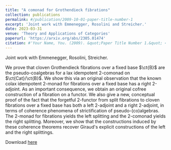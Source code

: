 ```yaml
---
title: "A comonad for Grothendieck fibrations"
collection: publications
permalink: #/publication/2009-10-01-paper-title-number-1
excerpt: 'Joint work with Emmenegger, Rosolini and Streicher.'
date: 2023-03-31
venue: 'Theory and Applications of Categories'
paperurl: 'https://arxiv.org/abs/2305.01474'
citation: #'Your Name, You. (2009). &quot;Paper Title Number 1.&quot; <i>Journal 1</i>. 1(1).'
---
```

Joint work with Emmenegger, Rosolini, Streicher.

We prove that cloven Grothendieck fibrations over a fixed base $\ct{B}$ are the
pseudo-coalgebras for a lax idempotent 2-comonad on $\ct{Cat}/\ct{B}$. We show this via an
original observation that the known colax idempotent 2-monad for fibrations over a fixed
base has a right 2-adjoint. As an important consequence, we obtain an original cofree
construction of a fibration on a functor. We also give a new, conceptual proof of the fact
that the forgetful 2-functor from split fibrations to cloven fibrations over a fixed base
has both a left 2-adjoint and a right 2-adjoint, in terms of coherence phenomena of
strictification of pseudo-(co)algebras. The 2-monad for fibrations yields the left
splitting and the 2-comonad yields the right splitting. Moreover, we show that the
constructions induced by these coherence theorems recover Giraud's explicit
constructions of the left and the right splittings.

Download [here](https://arxiv.org/abs/2305.01474)

